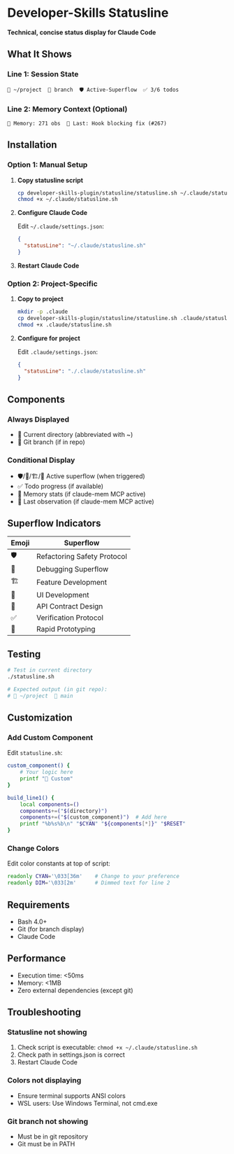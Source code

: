 # Developer-Skills Statusline

**Technical, concise status display for Claude Code**

## What It Shows

### Line 1: Session State
```
📁 ~/project  🌿 branch  🛡️ Active-Superflow  ✅ 3/6 todos
```

### Line 2: Memory Context (Optional)
```
🧠 Memory: 271 obs  📝 Last: Hook blocking fix (#267)
```

## Installation

### Option 1: Manual Setup

1. **Copy statusline script**
   ```bash
   cp developer-skills-plugin/statusline/statusline.sh ~/.claude/statusline.sh
   chmod +x ~/.claude/statusline.sh
   ```

2. **Configure Claude Code**

   Edit `~/.claude/settings.json`:
   ```json
   {
     "statusLine": "~/.claude/statusline.sh"
   }
   ```

3. **Restart Claude Code**

### Option 2: Project-Specific

1. **Copy to project**
   ```bash
   mkdir -p .claude
   cp developer-skills-plugin/statusline/statusline.sh .claude/statusline.sh
   chmod +x .claude/statusline.sh
   ```

2. **Configure for project**

   Edit `.claude/settings.json`:
   ```json
   {
     "statusLine": "./.claude/statusline.sh"
   }
   ```

## Components

### Always Displayed
- 📁 Current directory (abbreviated with ~)
- 🌿 Git branch (if in repo)

### Conditional Display
- 🛡️/🐛/🏗️/🎨 Active superflow (when triggered)
- ✅ Todo progress (if available)
- 🧠 Memory stats (if claude-mem MCP active)
- 📝 Last observation (if claude-mem MCP active)

## Superflow Indicators

| Emoji | Superflow |
|-------|-----------|
| 🛡️ | Refactoring Safety Protocol |
| 🐛 | Debugging Superflow |
| 🏗️ | Feature Development |
| 🎨 | UI Development |
| 🔌 | API Contract Design |
| ✅ | Verification Protocol |
| 🚀 | Rapid Prototyping |

## Testing

```bash
# Test in current directory
./statusline.sh

# Expected output (in git repo):
# 📁 ~/project  🌿 main
```

## Customization

### Add Custom Component

Edit `statusline.sh`:

```bash
custom_component() {
    # Your logic here
    printf "🔧 Custom"
}

build_line1() {
    local components=()
    components+=("$(directory)")
    components+=("$(custom_component)")  # Add here
    printf "%b%s%b\n" "$CYAN" "${components[*]}" "$RESET"
}
```

### Change Colors

Edit color constants at top of script:

```bash
readonly CYAN='\033[36m'    # Change to your preference
readonly DIM='\033[2m'      # Dimmed text for line 2
```

## Requirements

- Bash 4.0+
- Git (for branch display)
- Claude Code

## Performance

- Execution time: <50ms
- Memory: <1MB
- Zero external dependencies (except git)

## Troubleshooting

### Statusline not showing
1. Check script is executable: `chmod +x ~/.claude/statusline.sh`
2. Check path in settings.json is correct
3. Restart Claude Code

### Colors not displaying
- Ensure terminal supports ANSI colors
- WSL users: Use Windows Terminal, not cmd.exe

### Git branch not showing
- Must be in git repository
- Git must be in PATH
